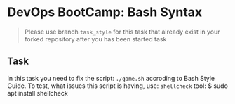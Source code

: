 # DevOps BootCamp: Bash Syntax

>Please use branch ```task_style``` for this task that already exist in your forked repository after you has been started task

## Task

In this task you need to fix the script: `./game.sh` accroding to Bash Style Guide.
To test, what issues this script is having, use: `shellcheck` tool:
	$ sudo apt install shellcheck
